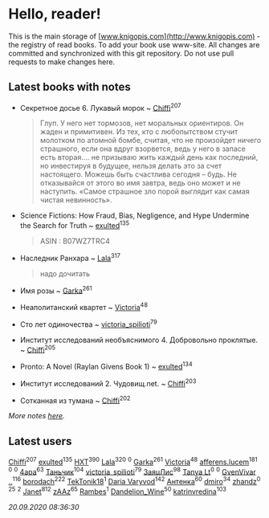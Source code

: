 # Hello, reader!
This is the main storage of [www.knigopis.com](http://www.knigopis.com) - the registry of read books.
To add your book use www-site. All changes are committed and synchronized with this git repository.
Do not use pull requests to make changes here.


## Latest books with notes
* Секретное досье 6. Лукавый морок ~ [Chiffi](users/105/105831994080785626680-google)<sup>207</sup>
    > Глуп. У него нет тормозов, нет моральных ориентиров. Он жаден и примитивен. Из тех, кто с любопытством стучит молотком по атомной бомбе, считая, что не произойдет ничего страшного, если она вдруг взорвется, ведь у него в запасе есть вторая.... не призываю жить каждый день как последний, но инвестируя в будущее, нельзя делать это за счет настоящего. Можешь быть счастлива сегодня – будь. Не отказывайся от этого во имя завтра, ведь оно может и не наступить.  «Самое страшное зло порой выглядит как самая чистая невинность».

* Science Fictions: How Fraud, Bias, Negligence, and Hype Undermine the Search for Truth ~ [exulted](users/100/100599204551896265722-google)<sup>135</sup>
    > ASIN : B07WZ7TRC4

* Наследник Ранхара ~ [Lala](users/761/76187635-vkontakte)<sup>317</sup>
    > надо дочитать

* Имя розы ~ [Garka](users/115/115753719718250012620-google)<sup>261</sup>

* Неаполитанский квартет ~ [Victoria](users/113/113794223924688167852-google)<sup>48</sup>

* Сто лет одиночества ~ [victoria_spilioti](users/219/219259003-vkontakte)<sup>79</sup>

* Институт исследований необъяснимого 4. Добровольно проклятые. ~ [Chiffi](users/105/105831994080785626680-google)<sup>205</sup>

* Pronto: A Novel (Raylan Givens Book 1) ~ [exulted](users/100/100599204551896265722-google)<sup>134</sup>

* Институт исследований 2. Чудовищ.net. ~ [Chiffi](users/105/105831994080785626680-google)<sup>203</sup>

* Сотканная из тумана ~ [Chiffi](users/105/105831994080785626680-google)<sup>202</sup>


_More notes [here](latest_books_with_notes.md)._


## Latest users
[Chiffi](users/105/105831994080785626680-google)<sup>207</sup> 
[exulted](users/100/100599204551896265722-google)<sup>135</sup> 
[HXT](users/100/100002563462782-facebook)<sup>390</sup> 
[Lala](users/761/76187635-vkontakte)<sup>320</sup> 
[](users/113/113120851982565613531-google)<sup>0</sup> 
[Garka](users/115/115753719718250012620-google)<sup>261</sup> 
[Victoria](users/113/113794223924688167852-google)<sup>48</sup> 
[afferens.lucem](users/196/196071655-vkontakte)<sup>181</sup> 
[](users/152/1525885927708569-facebook)<sup>0</sup> 
[](users/109/109758218469192505127-google)<sup>0</sup> 
[4apa](users/117/117392596378069249667-google)<sup>63</sup> 
[Таньчик](users/209/2096581563762610-facebook)<sup>104</sup> 
[victoria_spilioti](users/219/219259003-vkontakte)<sup>79</sup> 
[ЗаяцЛис](users/112/112388384595246311466-google)<sup>98</sup> 
[Tanya Lt](users/108/108316544552221405099-google)<sup>0</sup> 
[](users/107/107981781314871592859-google)<sup>0</sup> 
[GvenVivar ..](users/158/158266434925901-facebook)<sup>116</sup> 
[borodach](users/157/15706320-vkontakte)<sup>222</sup> 
[TekTonik18](users/115/115115073269202114765-google)<sup>1</sup> 
[Daria Varyvod](users/829/829893410524253-facebook)<sup>142</sup> 
[Антенка](users/118/118158645037334943900-google)<sup>60</sup> 
[dmiro](users/571/5714115-vkontakte)<sup>34</sup> 
[zhandz](users/301/301076397-vkontakte)<sup>0</sup> 
[](users/153/1537586159620888-facebook)<sup>25</sup> 
[](users/111/111978052714957627223-google)<sup>2</sup> 
[Janet](users/108/108113656204404967440-google)<sup>812</sup> 
[zAAz](users/202/202248233-vkontakte)<sup>65</sup> 
[Rambes](users/110/110244383879018406725-google)<sup>1</sup> 
[Dandelion_Wine](users/586/58602788-vkontakte)<sup>50</sup> 
[katrinvredina](users/233/2336755-vkontakte)<sup>103</sup> 


_20.09.2020 08:36:30_
